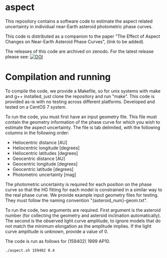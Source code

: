 # aspect
This repository contains a software code to estimate the aspect related uncertainty in individual near-Earth asteroid photometric phase curves.

This code is distributed as a companion to the paper "The Effect of Aspect Changes on Near-Earth Asteroid Phase Curves", (link to be added). 

The releases of this code are archived on zenodo.
For the latest release please see:   [![DOI](https://zenodo.org/badge/DOI/10.5281/zenodo.6062631.svg)](https://doi.org/10.5281/zenodo.6062631)

# Compilation and running

To compile the code, we provide a Makefile, so for unix systems with make and g++ installed, just clone the repository and run "make".
This code is provided as-is with no testing across different platforms.
Developed and tested on a CentOS 7 system.

To run the code, you must first have an input geometry file.
This file must contain the geometry information of the phase curve for which you wish to estimate the aspect uncertainty.
The file is tab delimited, with the following columns in the following order:

* Heliocentric distance [AU]
* Heliocentric longitude [degrees]
* Heliocentric latitudes [degrees]
* Geocentric distance [AU]
* Geocentric longitude [degrees]
* Geocentric latitude [degrees]
* Photometric uncertainty [mag]

The photometric uncertainty is required for each position on the phase curve so that the HG fitting for each model is constrained in a similar way to the real phase curve.
We provide example input geometry files for testing.
They must follow the naming convention "{asteroid_num}-geom.txt".

To run the code, two arguments are required.
First argument is the asteroid number (for collecting the geometry and asteroid inclination automatically).
The second is the observed light curve amplitude, to ignore models that do not match the minimum elongation as the amplitude implies.
If the light curve amplitude is unknown, provide a value of 0.

The code is run as follows for (159402) 1999 AP10.

    ./aspect.sh 159402 0.4
